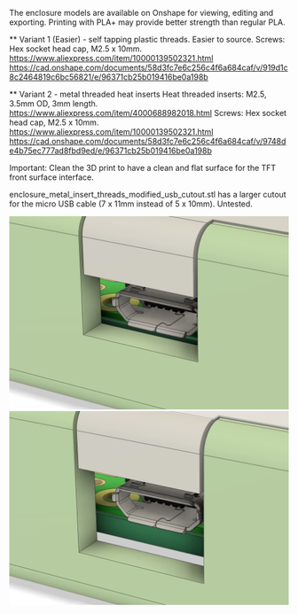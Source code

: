 The enclosure models are available on Onshape for viewing, editing and exporting.
Printing with PLA+ may provide better strength than regular PLA.

** Variant 1 (Easier) - self tapping plastic threads. Easier to source.
Screws: Hex socket head cap, M2.5 x 10mm.  https://www.aliexpress.com/item/10000139502321.html
https://cad.onshape.com/documents/58d3fc7e6c256c4f6a684caf/v/919d1c8c2464819c6bc56821/e/96371cb25b019416be0a198b

** Variant 2 - metal threaded heat inserts
Heat threaded inserts: M2.5, 3.5mm OD, 3mm length.  https://www.aliexpress.com/item/4000688982018.html
Screws: Hex socket head cap, M2.5 x 10mm.  https://www.aliexpress.com/item/10000139502321.html
https://cad.onshape.com/documents/58d3fc7e6c256c4f6a684caf/v/9748de4b75ec777ad8fbd9ed/e/96371cb25b019416be0a198b

Important: Clean the 3D print to have a clean and flat surface for the TFT front surface interface.

enclosure_metal_insert_threads_modified_usb_cutout.stl has a larger cutout for the micro USB cable
(7 x 11mm instead of 5 x 10mm). Untested.

![Original USB cuout!](./usb_before.png "Before")
![Larger USB cuout!](./usb_after.png "Before")